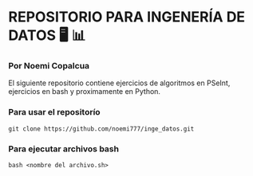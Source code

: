 # REPOSITORIO PARA INGENERÍA DE DATOS :desktop_computer: :bar_chart:
### Por Noemi Copalcua

El siguiente repositorio contiene ejercicios de algoritmos en PSeInt, ejercicios en bash y proximamente en Python.

### Para usar el repositorío

```
git clone https://github.com/noemi777/inge_datos.git
```

### Para ejecutar archivos bash

```
bash <nombre del archivo.sh>
```
